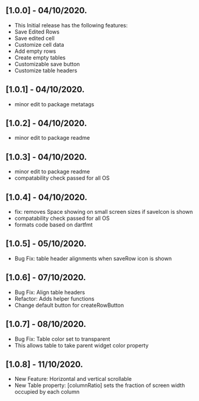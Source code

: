 ## [1.0.0] - 04/10/2020.

* This Initial release has the following features:
* Save Edited Rows
* Save edited cell 
* Customize cell data
* Add empty rows
* Create empty tables
* Customizable save button
* Customize table headers

## [1.0.1] - 04/10/2020.

* minor edit to package metatags

## [1.0.2] - 04/10/2020.

* minor edit to package readme

## [1.0.3] - 04/10/2020.

* minor edit to package readme
* compatability check passed for all OS

## [1.0.4] - 04/10/2020.

* fix: removes Space showing on small screen sizes if saveIcon is shown
* compatability check passed for all OS
* formats code based on dartfmt

## [1.0.5] - 05/10/2020.

* Bug Fix: table header alignments when saveRow icon is shown

## [1.0.6] - 07/10/2020.

* Bug Fix: Align table headers
* Refactor: Adds helper functions
* Change default button for createRowButton

## [1.0.7] - 08/10/2020.

* Bug Fix: Table color set to transparent
* This allows table to take parent widget color property

## [1.0.8] - 11/10/2020.

* New Feature: Horizontal and vertical scrollable
* New Table property: [columnRatio] sets the fraction of screen width occupied by each column